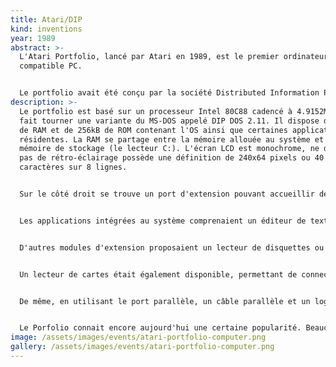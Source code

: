 ```yaml
---
title: Atari/DIP
kind: inventions
year: 1989
abstract: >-
  L'Atari Portfolio, lancé par Atari en 1989, est le premier ordinateur portable
  compatible PC.


  Le portfolio avait été conçu par la société Distributed Information Processing (DIP), basée à Guildford, Surrey au Royaume-Uni. Le fondateur de DIP était Ian Cullimore, qui avait préalablement travaillé sur le design des premiers modèles de la marque Psion.
description: >-
  Le portfolio est basé sur un processeur Intel 80C88 cadencé à 4.9152MHz et
  fait tourner une variante du MS-DOS appelé DIP DOS 2.11. Il dispose de 128kB
  de RAM et de 256kB de ROM contenant l'OS ainsi que certaines applications
  résidentes. La RAM se partage entre la mémoire allouée au système et une
  mémoire de stockage (le lecteur C:). L'écran LCD est monochrome, ne dispose
  pas de rétro-éclairage possède une définition de 240x64 pixels ou 40
  caractères sur 8 lignes.


  Sur le côté droit se trouve un port d'extension pouvant accueillir des modules contenant un port parallèle, un port série un modem ou une interface MIDI. Un port d'extension mémoire est également présent. Ce port d'extension utilise un système de cartes non compatible avec le standard PC-Card, qui n'existait pas encore. Il était initialement possible de se procurer des cartes d'extension de mémoire de 32, 64, ou 128 kB. Plus tard, des modules de 4 Mb furent commercialisés. Les données de ces cartes mémoires étaient protégées par une batterie dont la durée de vie était d'environ 2 ans.


  Les applications intégrées au système comprenaient un éditeur de texte, un tableur compatible avec Lotus 1-2-3, un annuaire et un agenda. Les cartes d'extensions contenaient des applications comme des jeux d'échecs, gestionnaires de fichiers et autres. La plupart des applications-texte basées sur MS-DOS étaient compatibles avec le Portfolio à condition de ne pas accéder directement au hardware et de ne pas outrepasser les faibles capacités mémoire de la machine.


  D'autres modules d'extension proposaient un lecteur de disquettes ou une extension de mémoire de 256 kB pouvant être partitionnée en plusieurs lecteurs. Un connecteur de type "pass through" était également présent, permettant d'uprgader théoriquement le stockage interne jusqu'à 1 MB.


  Un lecteur de cartes était également disponible, permettant de connecter le Portfolio à un PC afin que ce dernier puisse accéder aux cartes d'extension du Portfolio. Le kit comportait une carte ISA, un câble propriétaire, le lecteur de carte ainsi qu'un logiciel distribué sur disquettes.


  De même, en utilisant le port parallèle, un câble parallèle et un logiciel fourni (basé sur DOS) il était possible de transférer des fichiers depuis et vers un PC.


  Le Porfolio connait encore aujourd'hui une certaine popularité. Beaucoup de gens l'affectionnent pour sa simplicité et son dépouillement. De plus, beaucoup de modifications ont été proposées pour le Portfolio, et notamment un accessoire permettant d'ajouter un rétro-éclairage à l'écran ou bien un convertisseur de cartes Porfolio - CompactFlash.
image: /assets/images/events/atari-portfolio-computer.png
gallery: /assets/images/events/atari-portfolio-computer.png
---
```

